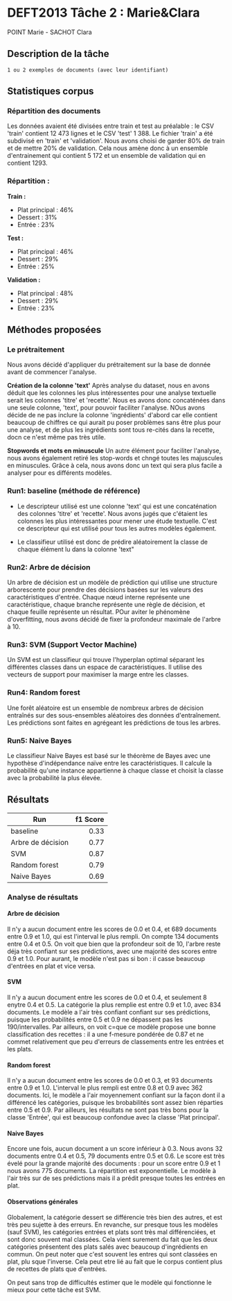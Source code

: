 # DEFT2013 Tâche 2 : Marie&Clara

POINT Marie - SACHOT Clara

## Description de la tâche

	1 ou 2 exemples de documents (avec leur identifiant)

## Statistiques corpus

### Répartition des documents

Les données avaient été divisées entre train et test au préalable : le CSV 'train' contient 12 473 lignes et le CSV 'test' 1 388.
Le fichier 'train' a été subdivisé en 'train' et 'validation'. Nous avons choisi de garder 80% de train et de mettre 20% de validation. Cela nous amène donc à un ensemble d'entrainement qui contient 5 172 et un ensemble de validation qui en contient 1293.

### Répartition : 

**Train :**
- Plat principal    : 46%
- Dessert           : 31%
- Entrée            : 23%

**Test :**
- Plat principal    : 46%
- Dessert           : 29%
- Entrée            : 25%

**Validation :**
- Plat principal    : 48%
- Dessert           : 29%
- Entrée            : 23%


## Méthodes proposées

### Le prétraitement
Nous avons décidé d'appliquer du prétraitement sur la base de donnée avant de commencer l'analyse. 

**Création de la colonne 'text'**
Après analyse du dataset, nous en avons déduit que les colonnes les plus intéressentes pour une analyse textuelle serait les colonnes 'titre' et 'recette'. Nous es avons donc concaténées dans une seule colonne, 'text', pour pouvoir faciliter l'analyse. NOus avons décide de ne pas inclure la colonne 'ingrédients' d'abord car elle contient beaucoup de chiffres ce qui aurait pu poser problèmes sans être plus pour une analyse, et de plus les ingrédients sont tous re-cités dans la recette, docn ce n'est même pas très utile. 

**Stopwords et mots en minuscule**
Un autre élément pour faciliter l'analyse, nous avons également retiré les stop-words et chngé toutes les majuscules en minuscules. Grâce à cela, nous avons donc un text qui sera plus facile a analyser pour es différents modèles.

### Run1: baseline (méthode de référence)

- Le descripteur utilisé est une colonne 'text' qui est une concaténation des colonnes 'titre' et 'recette'. Nous avons jugés que c'étaient les colonnes les plus intéressantes pour mener une étude textuelle. C'est ce descripteur qui est utilisé pour tous les autres modèles également.

- Le classifieur utilisé est donc de prédire aléatoirement la classe de chaque élément lu dans la colonne 'text"

### Run2: Arbre de décision

Un arbre de décision est un modèle de prédiction qui utilise une structure arborescente pour prendre des décisions basées sur les valeurs des caractéristiques d'entrée. Chaque nœud interne représente une caractéristique, chaque branche représente une règle de décision, et chaque feuille représente un résultat. POur aviter le phénomène d'overfitting, nous avons décidé de fixer la profondeur maximale de l'arbre à 10.

### Run3: SVM  (Support Vector Machine)

Un SVM est un classifieur qui trouve l'hyperplan optimal séparant les différentes classes dans un espace de caractéristiques. Il utilise des vecteurs de support pour maximiser la marge entre les classes.

### Run4: Random forest

Une forêt aléatoire est un ensemble de nombreux arbres de décision entraînés sur des sous-ensembles aléatoires des données d'entraînement. Les prédictions sont faites en agrégeant les prédictions de tous les arbres. 

### Run5: Naive Bayes

Le classifieur Naive Bayes est basé sur le théorème de Bayes avec une hypothèse d'indépendance naïve entre les caractéristiques. Il calcule la probabilité qu'une instance appartienne à chaque classe et choisit la classe avec la probabilité la plus élevée.

## Résultats

| Run                | f1 Score |
| ------------------ | --------:|
| baseline           |   0.33   |
| Arbre de décision  |   0.77   |
| SVM                |   0.87   |
| Random forest      |   0.79   |
| Naive Bayes        |   0.69   |

### Analyse de résultats
	
#### Arbre de décision

Il n'y a aucun document entre les scores de 0.0 et 0.4, et 689 documents entre 0.9 et 1.0, qui est l'interval le plus rempli. On compte 134 documents entre 0.4 et 0.5. On voit que bien que la profondeur soit de 10, l'arbre reste déja très confiant sur ses prédictions, avec une majorité des scores entre 0.9 et 1.0. Pour aurant, le modèle n'est pas si bon : il casse beaucoup d'entrées en plat et vice versa. 

#### SVM

Il n'y a aucun document entre les scores de 0.0 et 0.4, et seulement 8 enytre 0.4 et 0.5. La catégorie la plus remplie est entre 0.9 et 1.0, avec 834 documents. Le modèle a l'air très confiant confiant sur ses prédictions, puisque les probabilités entre 0.5 et 0.9 ne dépassent pas les 190/intervalles. Par ailleurs, on voit c=que ce modèle propose une bonne classification des recettes : il a une f-mesure pondérée de 0.87 et ne commet relativement que peu d'erreurs de classements entre les entrées et les plats. 

#### Random forest

Il n'y a aucun document entre les scores de 0.0 et 0.3, et 93 documents entre 0.9 et 1.0. L'interval le plus rempli est entre 0.8 et 0.9 avec 362 documents. Ici, le modèle a  l'air moyennement confiant sur la façon dont il a différencé les catégories, puisque les brobabilités sont assez bien réparties entre 0.5 et 0.9. Par ailleurs, les résultats ne sont pas très bons pour la classe 'Entrée', qui est beaucoup confondue avec la classe 'Plat principal'. 

#### Naive Bayes

Encore une fois, aucun document a un score inférieur à 0.3. Nous avons 32 documents entre 0.4 et 0.5, 79 documents entre 0.5 et 0.6. Le score est très évelé pour la grande majorité des documents : pour un score entre 0.9 et 1 nous avons 775 documents. La répartition est exponentielle. Le modèle à l'air très sur de ses prédictions mais il a prédit presque toutes les entrées en plat. 

#### Observations générales

Globalement, la catégorie dessert se différencie très bien des autres, et est très peu sujette à des erreurs. En revanche, sur presque tous les modèles (sauf SVM), les catégories entrées et plats sont très mal différenciées, et sont donc souvent mal classées. Cela vient surement du fait que les deux catégories présentent des plats salés avec beaucoup d'ingrédients en commun. On peut noter que c'est souvent les entres qui sont classées en plat, plu sque l'inverse. Cela peut etre lié au fait que le corpus contient plus de recettes de plats que d'entrées. 

On peut sans trop de difficultés estimer que le modèle qui fonctionne le mieux pour cette tâche est SVM. 
